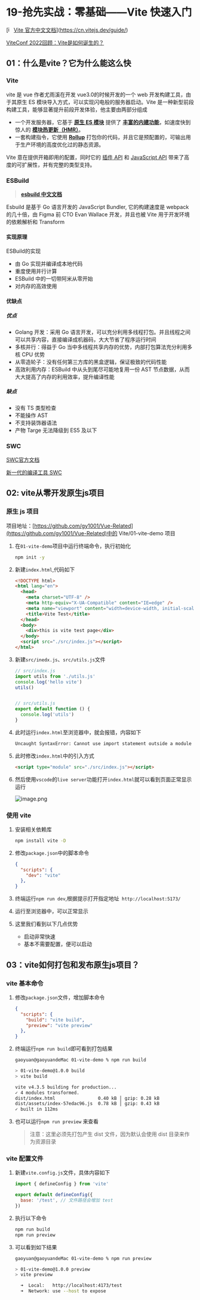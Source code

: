 # 19-抢先实战：零基础——Vite 快速入门

[[<img src="https://cn.vitejs.dev/logo.svg" alt="img" style="height: 15px" />Vite 官方中文文档](https://cn.vitejs.dev/)](https://cn.vitejs.dev/guide/)

[ViteConf 2022回顾：Vite是如何诞生的？](https://juejin.cn/post/7156429071478423588)

## 01：什么是vite？它为什么能这么快

### Vite

vite 是 vue 作者尤雨溪在开发 vue3.0的时候开发的一个 web 开发构建工具，由于其原生 ES 模块导入方式，可以实现闪电般的服务器启动。Vite 是一种新型前段构建工具，能够显著提升前段开发体验，他主要由两部分组成

* 一个开发服务器，它基于 **[原生 ES 模块](https://developer.mozilla.org/en-US/docs/Web/JavaScript/Guide/Modules)** 提供了 [**丰富的内建功能**](https://cn.vitejs.dev/guide/features.html)，如速度快到惊人的 [**模块热更新（HMR）**](https://cn.vitejs.dev/guide/features.html#hot-module-replacement)。
* 一套构建指令，它使用 [**Rollup**](https://rollupjs.org/) 打包你的代码，并且它是预配置的，可输出用于生产环境的高度优化过的静态资源。

Vite 意在提供开箱即用的配置，同时它的 [插件 API](https://cn.vitejs.dev/guide/api-plugin.html) 和 [JavaScript API](https://cn.vitejs.dev/guide/api-javascript.html) 带来了高度的可扩展性，并有完整的类型支持。

### ESBuild

> [**esbuild 中文文档**](https://esbuild.docschina.org/)

Esbuild 是基于 Go 语言开发的 JavaScript Bundler, 它的构建速度是 webpack 的几十倍，由 Figma 前 CTO Evan Wallace 开发，并且也被 Vite 用于开发环境的依赖解析和 Transform

#### 实现原理

ESBuild的实现

* 由 Go 实现并编译成本地代码
* 重度使用并行计算
* ESBuild 中的一切带阿米从零开始
* 对内存的高效使用

#### 优缺点

##### 优点

* Golang 开发：采用 Go 语言开发，可以充分利用多线程打包。并且线程之间可以共享内容，直接编译成机器码，大大节省了程序运行时间
* 多核并行：得益于 Go 当中多线程共享内存的优势，内部打包算法充分利用多核 CPU 优势
* 从零造轮子：没有任何第三方库的黑盒逻辑，保证极致的代码性能
* 高效利用内存：ESBuild 中从头到尾尽可能地复用一份 AST 节点数据，从而大大提高了内存的利用效率，提升编译性能

##### 缺点

* 没有 TS 类型检查
* 不能操作 AST
* 不支持装饰器语法
* 产物 Targe 无法降级到 ES5 及以下

### SWC

[SWC官方文档](https://swc.rs/docs/getting-started)

[新一代的编译工具 SWC](https://juejin.cn/post/7052644023651008548)

## 02: vite从零开发原生js项目

### 原生 js 项目

项目地址：[https://github.com/gy1001/Vue-Related](https://github.com/gy1001/Vue-Related)中的 Vite/01-vite-demo 项目

1. 在`01-vite-demo`项目中运行终端命令，执行初始化

   ```bash
   npm init -y
   ```

2. 新建`index.html`,代码如下

   ```html
   <!DOCTYPE html>
   <html lang="en">
     <head>
       <meta charset="UTF-8" />
       <meta http-equiv="X-UA-Compatible" content="IE=edge" />
       <meta name="viewport" content="width=device-width, initial-scale=1.0" />
       <title>Vite Test</title>
     </head>
     <body>
       <div>this is vite test page</div>
     </body>
     <script src="./src/index.js"></script>
   </html>
   ```

3. 新建`src/inedx.js`、`src/utils.js`文件

   ```javascript
   // src/index.js
   import utils from './utils.js'
   console.log('hello vite')
   utils()
   
   
   // src/utils.js
   export default function () {
     console.log('utils')
   }
   ```

4. 此时运行`index.html`至浏览器中，就会报错，内容如下

   ```bash
   Uncaught SyntaxError: Cannot use import statement outside a module
   ```

5. 此时修改`index.html`中的引入方式

   ```html
   <script type="module" src="./src/index.js"></script>
   ```

6. 然后使用`vscode`的`live server`功能打开`index.html`就可以看到页面正常显示运行

   ![image.png](https://p1-juejin.byteimg.com/tos-cn-i-k3u1fbpfcp/52eab433d5064eb38faf5d1d89a5d69a~tplv-k3u1fbpfcp-watermark.image?)

### 使用 vite

1. 安装相关依赖库

   ```bash
   npm install vite -D
   ```

2. 修改`package.json`中的脚本命令

   ```json
   {
     "scripts": {
       "dev": "vite"
     },
   }
   ```

3. 终端运行`npm run dev`,根据提示打开指定地址` http://localhost:5173/`

4. 运行至浏览器中，可以正常显示

5. 这里我们看到以下几点优势

   * 启动非常快速
   * 基本不需要配置，便可以启动

## 03：vite如何打包和发布原生js项目？

### vite 基本命令

1. 修改`package.json`文件，增加脚本命令

   ```json
   {
     "scripts": {
       "build": "vite build",
       "preview": "vite preview"
     },
   }
   ```

2. 终端运行`npm run build`即可看到打包结果

   ```bash
   gaoyuan@gaoyuandeMac 01-vite-demo % npm run build
   
   > 01-vite-demo@1.0.0 build
   > vite build
   
   vite v4.3.5 building for production...
   ✓ 4 modules transformed.
   dist/index.html                0.40 kB │ gzip: 0.28 kB
   dist/assets/index-57edac96.js  0.78 kB │ gzip: 0.43 kB
   ✓ built in 112ms
   ```

3. 也可以运行`npm run preview` 来查看

   > 注意：这里必须先打包产生 dist 文件，因为默认会使用 dist 目录来作为资源目录

### vite 配置文件

1. 新建`vite.config.js`文件，具体内容如下

   ```javascript
   import { defineConfig } from 'vite'
   
   export default defineConfig({
     base: '/test', // 文件路径会增加 test 
   })
   ```

2. 执行以下命令

   ```bash
   npm run build
   npm run preview
   ```

3. 可以看到如下结果

   ```bash
   gaoyuan@gaoyuandeMac 01-vite-demo % npm run preview
   
   > 01-vite-demo@1.0.0 preview
   > vite preview
   
     ➜  Local:   http://localhost:4173/test
     ➜  Network: use --host to expose
   ```
